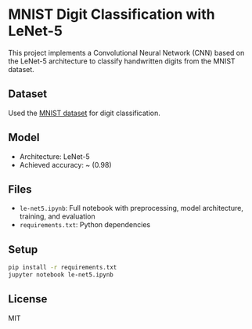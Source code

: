 # MNIST Digit Classification with LeNet-5

This project implements a Convolutional Neural Network (CNN) based on the LeNet-5 architecture to classify handwritten digits from the MNIST dataset.

## Dataset
Used the [MNIST dataset](http://yann.lecun.com/exdb/mnist/) for digit classification.

## Model
- Architecture: LeNet-5
- Achieved accuracy: ~ (0.98)

## Files
- `le-net5.ipynb`: Full notebook with preprocessing, model architecture, training, and evaluation
- `requirements.txt`: Python dependencies

## Setup
```bash
pip install -r requirements.txt
jupyter notebook le-net5.ipynb
```

## License
MIT
